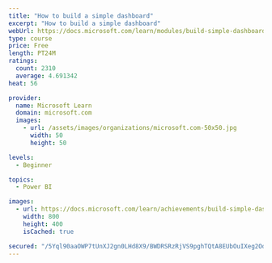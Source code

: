```yaml
---
title: "How to build a simple dashboard"
excerpt: "How to build a simple dashboard"
webUrl: https://docs.microsoft.com/learn/modules/build-simple-dashboard/
type: course
price: Free
length: PT24M
ratings:
  count: 2310
  average: 4.691342
heat: 56

provider:
  name: Microsoft Learn
  domain: microsoft.com
  images:
    - url: /assets/images/organizations/microsoft.com-50x50.jpg
      width: 50
      height: 50

levels:
  - Beginner

topics:
  - Power BI

images:
  - url: https://docs.microsoft.com/learn/achievements/build-simple-dashboard-social.png
    width: 800
    height: 400
    isCached: true

secured: "/5Yql90aaOWP7tUnXJ2gn0LHd8X9/BWDRSRzRjVS9pghTQtA8EUbOuIXeg2OdU5HPrmn9oVYEm7HipF6BcZmO5PNHLsR1v2UIuvnWR7yo1Y/Vr67NR7CWY55ri+m00KcfxJEQOWuKloID1Im5TIdr7FsrS8g0DEECYR5Fv1qkdSNI7f/rTkEZY4KSRun1qxkRJRyOV8M5Ey0JoJLOi4VuPuz2IrbVeRz2NG3V/GjbnlPhvU3HgOW+ba7CbrNmwjJFEVBMwW7+eqNpFZ+DgZWoneAFz64b807EFHdKOow5BZsRQxo3ryIpcR8WtnEj3JPKARr51S0XceT7U/iwhN8oKO1KxDOwCdnRuLcMt5BGcZWtccDDV62Zgy3tTL4dwkdoEFv1lFRq5BLw6UsmwGOW5JWEYVTZkTjXydCqIxmpWI=;NW9L58wuIVOMALziWKB4YQ=="
---
```


